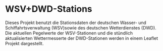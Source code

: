 # WSV+DWD-Stations
Dieses Projekt benutzt die Stationsdaten der deutschen Wasser- und Schiffahrtsverwaltung (WSV)sowie des deutschen Wetterdienstes (DWD).
Die aktuellen Pegelwerte der WSV-Stationen und die stündlich aktualisierten Wettermesserte der DWD-Stationen werden in einem Leaflet Projekt dargestellt.

